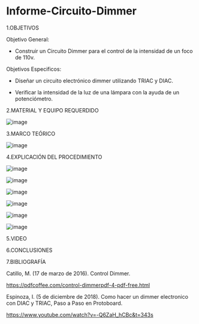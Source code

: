 # Informe-Circuito-Dimmer

1.OBJETIVOS

Objetivo General:

* Construir un Circuito Dimmer para el control de la intensidad de un foco de 110v. 

Objetivos Especificos:

* Diseñar un circuito electrónico dimmer utilizando TRIAC y DIAC.

* Verificar la intensidad de la luz de una lámpara con la ayuda de un potenciómetro. 

2.MATERIAL Y EQUIPO REQUERDIDO

![image](https://user-images.githubusercontent.com/93733175/150828147-feb3338c-3477-49f0-872e-4ba223f1218d.png)

3.MARCO TEÓRICO

![image](https://user-images.githubusercontent.com/93733175/150729828-678388e3-3773-4f21-92e9-5786cb82016a.png)

4.EXPLICACIÓN DEL PROCEDIMIENTO

![image](https://user-images.githubusercontent.com/93733175/150804115-44be77b7-154a-4933-be47-44be4099235a.png)

![image](https://user-images.githubusercontent.com/93733175/150804406-67702100-4b07-4a19-bb07-6debbfcf38de.png)

![image](https://user-images.githubusercontent.com/93733175/150906295-19b2469a-a038-4f1a-aa92-8e30ce85d490.png)

![image](https://user-images.githubusercontent.com/93733175/150906318-5f45a93f-7782-442c-b487-c91ebae309dc.png)

![image](https://user-images.githubusercontent.com/93733175/150906332-741c73aa-e005-4c18-b2c8-9a54c2490bf6.png)

![image](https://user-images.githubusercontent.com/93733175/150906341-9d9a7d21-53c9-4d50-9738-8f89af7a8025.png)


5.VIDEO

6.CONCLUSIONES

7.BIBLIOGRAFÍA

Catillo, M. (17 de marzo de 2016). Control Dimmer.

https://pdfcoffee.com/control-dimmerpdf-4-pdf-free.html

Espinoza, I. (5 de diciembre de 2018). Como hacer un dimmer electronico con DIAC y TRIAC, Paso a Paso en Protoboard.

https://www.youtube.com/watch?v=-Q6ZaH_hCBc&t=343s


